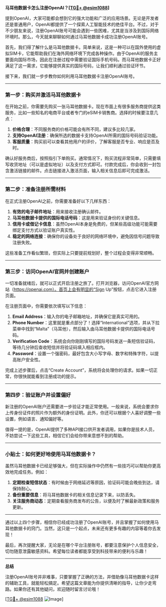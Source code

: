 **马耳他数据卡怎么注册OpenAI？[[TG💪+ @esim1088](https://t.me/s/esim1088)]**

提到OpenAI，大家可能都会想到它的强大功能和广泛的应用场景。无论是开发者还是普通用户，OpenAI都提供了一个探索人工智能技术的绝佳平台。不过，对于不少朋友来说，注册OpenAI账号可能会遇到一些困难，尤其是当涉及到国际网络环境时。那么，今天就来聊聊如何通过马耳他数据卡成功注册OpenAI账号。

首先，我们得了解什么是马耳他数据卡。简单来说，这是一种可以在国外使用的虚拟SIM卡，它能帮助我们在海外网络环境下完成各种操作。由于OpenAI的服务主要面向国际市场，因此在注册过程中需要验证国际手机号码。而马耳他数据卡正好满足了这一需求，它能够提供真实的国际号码，让我们顺利通过验证环节。

接下来，我们就一步步教你如何利用马耳他数据卡注册OpenAI账号。

---

### 第一步：购买并激活马耳他数据卡

在开始之前，你需要先购买一张马耳他数据卡。现在市面上有很多服务商提供这类服务，比如一些知名的电商平台或者专门的eSIM卡销售商。选择的时候要注意几点：

1. **价格合理**：不同服务商的价格可能会有所不同，建议多比较几家。
2. **支持OpenAI注册**：确保所选的数据卡支持OpenAI所需的国际号码验证功能。
3. **客服质量**：购买前可以查看其他用户的评价，了解客服是否专业、响应是否及时。

确认好服务商后，按照指引下单购买。通常情况下，购买流程非常简单，只需要填写收货地址（可以是虚拟地址）以及支付方式即可。付款完成后，你会收到一封包含激活链接的邮件。点击链接进入激活页面，输入相关信息后即可完成激活。

---

### 第二步：准备注册所需材料

在正式注册OpenAI之前，你需要准备好以下几样东西：

1. **有效的电子邮件地址**：用来接收注册确认邮件。
2. **马耳他数据卡提供的国际电话号码**：这是用来验证身份的关键信息。
3. **信用卡或借记卡信息**：虽然OpenAI本身是免费的，但某些高级功能可能需要绑定支付方式以验证账户真实性。
4. **稳定的网络连接**：确保你的设备处于良好的网络环境中，避免因信号问题导致注册失败。

这些准备工作看似繁琐，但实际上只要提前规划好，整个过程会变得非常顺畅。

---

### 第三步：访问OpenAI官网并创建账户

一切准备就绪后，就可以正式开启注册之旅了。打开浏览器，访问OpenAI官方网站（https://openai.com）。首页上会有明显的“Sign Up”按钮，点击它进入注册页面。

在注册页面中，你需要依次填写以下信息：

1. **Email Address**：输入你的电子邮箱地址，并确保它是真实可用的。
2. **Phone Number**：这里就是重点部分了！选择“International”选项，并从下拉菜单中找到“Malta”（马耳他），然后输入由马耳他数据卡提供的国际电话号码。
3. **Verification Code**：系统会向你刚刚填写的国际号码发送一条短信验证码，等待几分钟后查收短信并将验证码填入相应框内。
4. **Password**：设置一个强密码，最好包含大小写字母、数字和特殊字符，以提高账户安全性。

完成上述步骤后，点击“Create Account”，系统将会处理你的请求。如果一切正常，你很快就能看到注册成功的提示。

---

### 第四步：验证账户并设置偏好

新注册的OpenAI账户还需要进一步验证才能正常使用。一般来说，系统会要求你上传身份证件的照片作为额外的身份证明。此外，你还可以根据个人喜好调整一些设置，例如语言、通知偏好等。

值得一提的是，OpenAI提供了多种API接口供开发者调用，如果你是技术人员，不妨尝试一下这些工具，相信它们会给你带来意想不到的帮助。

---

### 小贴士：如何更好地使用马耳他数据卡？

虽然马耳他数据卡已经足够强大，但在实际操作中仍然有一些技巧可以帮助你更高效地完成任务。例如：

1. **定期检查短信状态**：有时候由于网络延迟等原因，验证码可能会晚些到达，请保持耐心。
2. **备份重要信息**：将马耳他数据卡的相关信息记录下来，以防丢失。
3. **关注服务商动态**：定期查看服务商发布的公告，以便及时了解最新政策和服务更新。

---

通过以上四个步骤，相信你已经成功注册了OpenAI账号，并且掌握了如何使用马耳他数据卡的窍门。当然，这只是一个起点，未来还有更多有趣的内容等着你去发现！

最后，再次提醒大家，无论是在哪个平台注册账号，都要注意保护个人信息安全，切勿随意泄露敏感资料。希望每位读者都能享受到科技带来的便利与乐趣！

---

**总结**

注册OpenAI账号并非难事，只要掌握了正确的方法，并借助像马耳他数据卡这样的辅助工具，就能轻松搞定。希望这篇文章能为你提供清晰的指导，让你少走弯路。如果你还有其他疑问，欢迎随时留言讨论哦！

[[TG💪+ @esim1088](https://t.me/s/esim1088) ![Image](https://i.postimg.cc/4NQfJmqS/Snipaste-2025-05-13-00-14-12.png)]